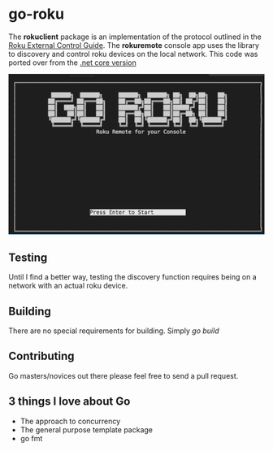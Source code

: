 # go-roku

The **rokuclient** package is an implementation of the protocol outlined in the [Roku External Control Guide](https://sdkdocs.roku.com/display/sdkdoc/External+Control+Guide). The **rokuremote** console app uses the library to discovery and control roku devices on the local network. This code was ported over from the [ .net core version](https://github.com/garvincasimir/roku-remote) 

![Screenshot](/go-roku-screen.png?raw=true "Screenshot")

## Testing
Until I find a better way, testing the discovery function requires being on a network with an actual roku device.

## Building
There are no special requirements for building. Simply *go build*

## Contributing
Go masters/novices out there please feel free to send a pull request. 

## 3 things I love about Go
* The approach to concurrency 
* The general purpose template package
* go fmt
